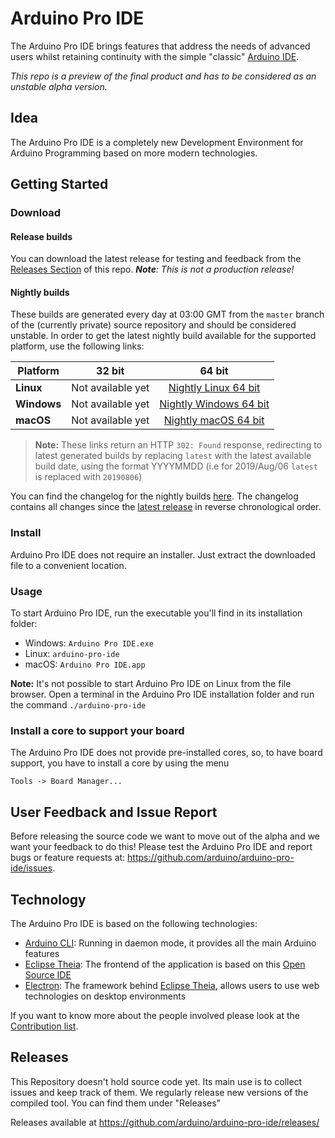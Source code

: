 # Arduino Pro IDE 
The Arduino Pro IDE brings features that address the needs of advanced users whilst retaining continuity with the simple "classic" [Arduino IDE](https://github.com/arduino/Arduino).

*This repo is a preview of the final product and has to be considered as an unstable alpha version.*

## Idea
The Arduino Pro IDE is a completely new Development Environment for Arduino Programming based on more modern technologies. 

## Getting Started

### Download

#### Release builds

You can download the latest release for testing and feedback from the [Releases Section](https://github.com/arduino/arduino-pro-ide/releases/latest) of this repo.
*<b>Note</b>: This is not a production release!*

#### Nightly builds

These builds are generated every day at 03:00 GMT from the `master` branch of the (currently private) source repository and
should be considered unstable. In order to get the latest nightly build
available for the supported platform, use the following links:

Platform    | 32 bit                     | 64 bit                     |
----------- | :------------------------: | :------------------------: |
**Linux**   | Not available yet          | [Nightly Linux 64 bit]     |
**Windows** | Not available yet          | [Nightly Windows 64 bit]   |
**macOS**   | Not available yet          | [Nightly macOS 64 bit]     |

[Nightly Linux 64 bit]: https://downloads.arduino.cc/arduino-pro-ide/nightly/arduino-pro-ide_nightly-latest_Linux_64bit.zip
[Nightly Windows 64 bit]: https://downloads.arduino.cc/arduino-pro-ide/nightly/arduino-pro-ide_nightly-latest_Windows_64bit.zip
[Nightly macOS 64 bit]: https://downloads.arduino.cc/arduino-pro-ide/nightly/arduino-pro-ide_nightly-latest_macOS_64bit.dmg

> **Note:** These links return an HTTP `302: Found` response, redirecting to latest
  generated builds by replacing `latest` with the latest available build
  date, using the format YYYYMMDD (i.e for 2019/Aug/06 `latest` is
  replaced with `20190806`)

You can find the changelog for the nightly builds [here](https://downloads.arduino.cc/arduino-pro-ide/nightly/CHANGELOG.txt). The changelog contains all changes since the [latest release](https://github.com/arduino/arduino-pro-ide/releases/latest) in reverse chronological order.

### Install

Arduino Pro IDE does not require an installer. Just extract the downloaded file to a convenient location.

### Usage

To start Arduino Pro IDE, run the executable you'll find in its installation folder:

- Windows: `Arduino Pro IDE.exe`
- Linux: `arduino-pro-ide`
- macOS: `Arduino Pro IDE.app`

**Note:** It's not possible to start Arduino Pro IDE on Linux from the file browser. Open a terminal in the Arduino Pro IDE installation folder and run the command `./arduino-pro-ide`

### Install a core to support your board 
The Arduino Pro IDE does not provide pre-installed cores, so, to have board support, you have to install a core by using the menu

    Tools -> Board Manager...

## User Feedback and Issue Report
Before releasing the source code we want to move out of the alpha and we want your feedback to do this! Please test the Arduino Pro IDE and report bugs or feature requests at: https://github.com/arduino/arduino-pro-ide/issues.

## Technology
The Arduino Pro IDE is based on the following technologies:

* [Arduino CLI](https://github.com/arduino/arduino-cli):
 Running in daemon mode, it provides all the main Arduino features
* [Eclipse Theia](https://github.com/eclipse-theia/theia):
The frontend of the application is based on this [Open Source IDE](https://theia-ide.org/) 
* [Electron](https://github.com/electron/electron):
The framework behind [Eclipse Theia](https://theia-ide.org/), allows users to use web technologies on desktop environments

If you want to know more about the people involved please look at the [Contribution list](CONTRIBUTIONS.md).

## Releases
This Repository doesn't hold source code yet. Its main use is to collect issues and keep track of them.
We regularly release new versions of the compiled tool. You can find them under "Releases"

Releases available at https://github.com/arduino/arduino-pro-ide/releases/
